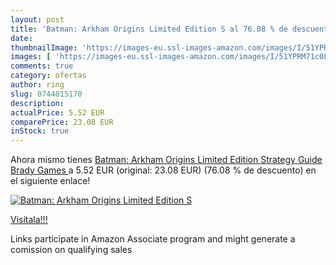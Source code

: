 ```yaml
---
layout: post
title: 'Batman: Arkham Origins Limited Edition S al 76.08 % de descuento'
date: 
thumbnailImage: 'https://images-eu.ssl-images-amazon.com/images/I/51YPRM71c0L._SL200_.jpg'
images: [ 'https://images-eu.ssl-images-amazon.com/images/I/51YPRM71c0L._SL200_.jpg' ]
comments: true
category: ofertas
author: ring
slug: 0744015170
description:
actualPrice: 5.52 EUR
comparePrice: 23.08 EUR
inStock: true
---
```


Ahora mismo tienes [Batman: Arkham Origins Limited Edition Strategy Guide  Brady Games ](https://www.amazon.es/dp/0744015170/?tag=tolees-21) a 5.52 EUR (original: 23.08 EUR) (76.08 %  de descuento) en el siguiente enlace!

[![Batman: Arkham Origins Limited Edition S](https://images-eu.ssl-images-amazon.com/images/I/51YPRM71c0L._SL200_.jpg)](https://www.amazon.es/dp/0744015170/?tag=tolees-21)

[Visítala!!!](https://www.amazon.es/dp/0744015170/?tag=tolees-21)

Links participate in Amazon Associate program and might generate a comission on qualifying sales
